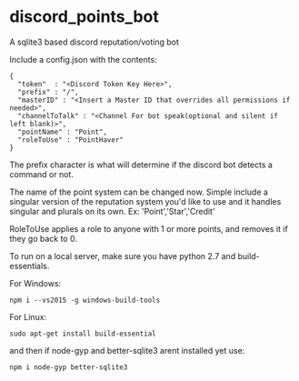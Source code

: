 # discord_points_bot
A sqlite3 based discord reputation/voting bot


Include a config.json with the contents:

```
{
  "token"  : "<Discord Token Key Here>",
  "prefix" : "/",
  "masterID" : "<Insert a Master ID that overrides all permissions if needed>",
  "channelToTalk" : "<Channel For bot speak(optional and silent if left blank)>",
  "pointName" : "Point",
  "roleToUse" : "PointHaver"
}
```
The prefix character is what will determine if the discord bot detects a command or not. 

The name of the point system can be changed now. Simple include a singular version of the reputation system you'd like to use and it handles singular and plurals on its own. Ex: 'Point','Star','Credit'

RoleToUse applies a role to anyone with 1 or more points, and removes it if they go back to 0.

To run on a local server, make sure you have python 2.7 and build-essentials.


For Windows:
```
npm i --vs2015 -g windows-build-tools
```

For Linux:
```
sudo apt-get install build-essential
```

and then if node-gyp and better-sqlite3 arent installed yet use:
```
npm i node-gyp better-sqlite3
```
